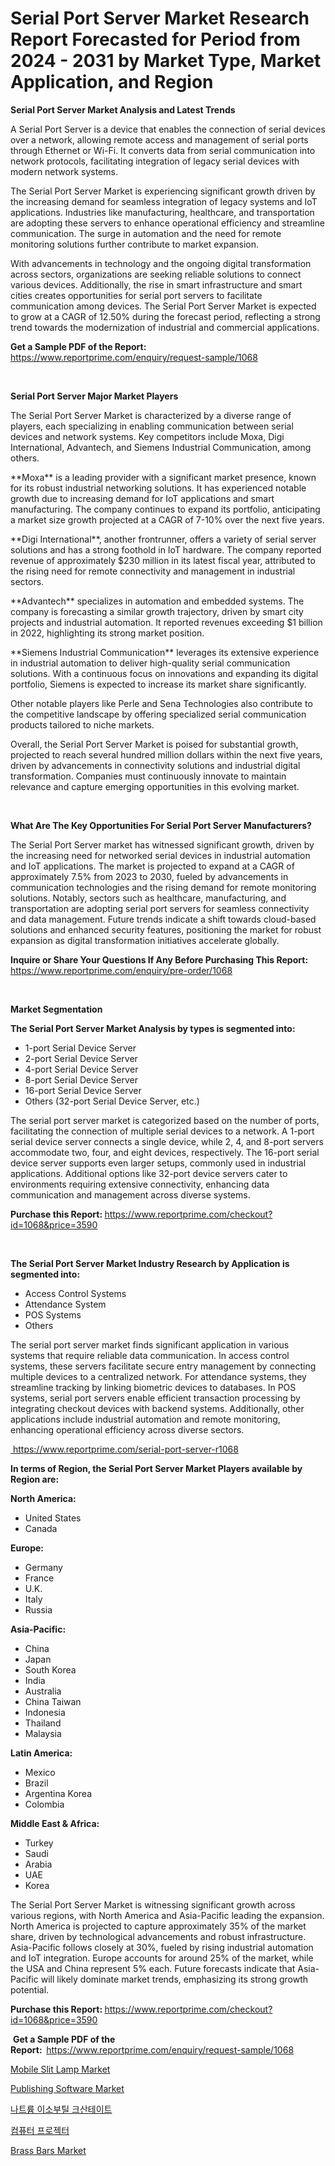 <p><h1>Serial Port Server Market Research Report Forecasted for Period from 2024 -  2031 by Market Type, Market Application, and Region</h1></p><p><strong>Serial Port Server Market Analysis and Latest Trends</strong></p>
<p><p>A Serial Port Server is a device that enables the connection of serial devices over a network, allowing remote access and management of serial ports through Ethernet or Wi-Fi. It converts data from serial communication into network protocols, facilitating integration of legacy serial devices with modern network systems.</p><p>The Serial Port Server Market is experiencing significant growth driven by the increasing demand for seamless integration of legacy systems and IoT applications. Industries like manufacturing, healthcare, and transportation are adopting these servers to enhance operational efficiency and streamline communication. The surge in automation and the need for remote monitoring solutions further contribute to market expansion. </p><p>With advancements in technology and the ongoing digital transformation across sectors, organizations are seeking reliable solutions to connect various devices. Additionally, the rise in smart infrastructure and smart cities creates opportunities for serial port servers to facilitate communication among devices. The Serial Port Server Market is expected to grow at a CAGR of 12.50% during the forecast period, reflecting a strong trend towards the modernization of industrial and commercial applications.</p></p>
<p><strong>Get a Sample PDF of the Report:&nbsp;</strong> <a href="https://www.reportprime.com/enquiry/request-sample/1068">https://www.reportprime.com/enquiry/request-sample/1068</a></p>
<p>&nbsp;</p>
<p><strong>Serial Port Server Major Market Players</strong></p>
<p><p>The Serial Port Server Market is characterized by a diverse range of players, each specializing in enabling communication between serial devices and network systems. Key competitors include Moxa, Digi International, Advantech, and Siemens Industrial Communication, among others.</p><p>**Moxa** is a leading provider with a significant market presence, known for its robust industrial networking solutions. It has experienced notable growth due to increasing demand for IoT applications and smart manufacturing. The company continues to expand its portfolio, anticipating a market size growth projected at a CAGR of 7-10% over the next five years.</p><p>**Digi International**, another frontrunner, offers a variety of serial server solutions and has a strong foothold in IoT hardware. The company reported revenue of approximately $230 million in its latest fiscal year, attributed to the rising need for remote connectivity and management in industrial sectors.</p><p>**Advantech** specializes in automation and embedded systems. The company is forecasting a similar growth trajectory, driven by smart city projects and industrial automation. It reported revenues exceeding $1 billion in 2022, highlighting its strong market position.</p><p>**Siemens Industrial Communication** leverages its extensive experience in industrial automation to deliver high-quality serial communication solutions. With a continuous focus on innovations and expanding its digital portfolio, Siemens is expected to increase its market share significantly.</p><p>Other notable players like Perle and Sena Technologies also contribute to the competitive landscape by offering specialized serial communication products tailored to niche markets.</p><p>Overall, the Serial Port Server Market is poised for substantial growth, projected to reach several hundred million dollars within the next five years, driven by advancements in connectivity solutions and industrial digital transformation. Companies must continuously innovate to maintain relevance and capture emerging opportunities in this evolving market.</p></p>
<p>&nbsp;</p>
<p><strong>What Are The Key Opportunities For Serial Port Server Manufacturers?</strong></p>
<p><p>The Serial Port Server market has witnessed significant growth, driven by the increasing need for networked serial devices in industrial automation and IoT applications. The market is projected to expand at a CAGR of approximately 7.5% from 2023 to 2030, fueled by advancements in communication technologies and the rising demand for remote monitoring solutions. Notably, sectors such as healthcare, manufacturing, and transportation are adopting serial port servers for seamless connectivity and data management. Future trends indicate a shift towards cloud-based solutions and enhanced security features, positioning the market for robust expansion as digital transformation initiatives accelerate globally.</p></p>
<p><strong>Inquire or Share Your Questions If Any Before Purchasing This Report:</strong> <a href="https://www.reportprime.com/enquiry/pre-order/1068">https://www.reportprime.com/enquiry/pre-order/1068</a></p>
<p>&nbsp;</p>
<p><strong>Market Segmentation</strong></p>
<p><strong>The Serial Port Server Market Analysis by types is segmented into:</strong></p>
<p><ul><li>1-port Serial Device Server</li><li>2-port Serial Device Server</li><li>4-port Serial Device Server</li><li>8-port Serial Device Server</li><li>16-port Serial Device Server</li><li>Others (32-port Serial Device Server, etc.)</li></ul></p>
<p><p>The serial port server market is categorized based on the number of ports, facilitating the connection of multiple serial devices to a network. A 1-port serial device server connects a single device, while 2, 4, and 8-port servers accommodate two, four, and eight devices, respectively. The 16-port serial device server supports even larger setups, commonly used in industrial applications. Additional options like 32-port device servers cater to environments requiring extensive connectivity, enhancing data communication and management across diverse systems.</p></p>
<p><strong>Purchase this Report:&nbsp;</strong><a href="https://www.reportprime.com/checkout?id=1068&price=3590">https://www.reportprime.com/checkout?id=1068&price=3590</a></p>
<p>&nbsp;</p>
<p><strong>The Serial Port Server Market Industry Research by Application is segmented into:</strong></p>
<p><ul><li>Access Control Systems</li><li>Attendance System</li><li>POS Systems</li><li>Others</li></ul></p>
<p><p>The serial port server market finds significant application in various systems that require reliable data communication. In access control systems, these servers facilitate secure entry management by connecting multiple devices to a centralized network. For attendance systems, they streamline tracking by linking biometric devices to databases. In POS systems, serial port servers enable efficient transaction processing by integrating checkout devices with backend systems. Additionally, other applications include industrial automation and remote monitoring, enhancing operational efficiency across diverse sectors.</p></p>
<p><a href="https://www.reportprime.com/serial-port-server-r1068">&nbsp;https://www.reportprime.com/serial-port-server-r1068</a></p>
<p><strong>In terms of Region, the Serial Port Server Market Players available by Region are:</strong></p>
<p>
    <p> <strong> North America: </strong>
        <ul>
            <li>United States</li>
            <li>Canada</li>
        </ul>
        </p> 
    <p> <strong> Europe: </strong>
        <ul>
            <li>Germany</li>
            <li>France</li>
            <li>U.K.</li>
            <li>Italy</li>
            <li>Russia</li>
        </ul>
        </p> 
    <p> <strong> Asia-Pacific: </strong>
        <ul>
            <li>China</li>
            <li>Japan</li>
            <li>South Korea</li>
            <li>India</li>
            <li>Australia</li>
            <li>China Taiwan</li>
            <li>Indonesia</li>
            <li>Thailand</li>
            <li>Malaysia</li>
        </ul>
        </p> 
    <p> <strong> Latin America: </strong>
        <ul>
            <li>Mexico</li>
            <li>Brazil</li>
            <li>Argentina Korea</li>
            <li>Colombia</li>
        </ul>
        </p> 
    <p> <strong> Middle East & Africa: </strong>
        <ul>
            <li>Turkey</li>
            <li>Saudi</li>
            <li>Arabia</li>
            <li>UAE</li>
            <li>Korea</li>
        </ul>
    </p>
    </p>
<p><p>The Serial Port Server Market is witnessing significant growth across various regions, with North America and Asia-Pacific leading the expansion. North America is projected to capture approximately 35% of the market share, driven by technological advancements and robust infrastructure. Asia-Pacific follows closely at 30%, fueled by rising industrial automation and IoT integration. Europe accounts for around 25% of the market, while the USA and China represent 5% each. Future forecasts indicate that Asia-Pacific will likely dominate market trends, emphasizing its strong growth potential.</p></p>
<p><strong>Purchase this Report: </strong><a href="https://www.reportprime.com/checkout?id=1068&price=3590">https://www.reportprime.com/checkout?id=1068&price=3590</a></p>
<p>&nbsp;<strong>Get a Sample PDF of the Report:&nbsp;&nbsp;</strong><a href="https://www.reportprime.com/enquiry/request-sample/1068">https://www.reportprime.com/enquiry/request-sample/1068</a></p>
<p><strong></strong></p>
<p><p><a href="https://github.com/ashepherd82/Market-Research-Report-List-6/blob/main/mobile-slit-lamp-market.md">Mobile Slit Lamp Market</a></p><p><a href="https://medium.com/@dan.murray5879/global-publishing-software-industry-analysis-share-growth-trends-and-forecast-2024-to-2031-47d9fab521a6">Publishing Software Market</a></p><p><a href="https://medium.com/@artyompoq5m4/%EC%86%8C%EB%93%90-%EC%9D%B4%EC%86%8C%EB%B6%80%ED%8B%B8-%EC%9E%94%ED%85%8C%EC%9D%B4%ED%8A%B8-%EC%8B%9C%EC%9E%A5%EC%9D%80-%EC%96%B4%EB%96%BB%EA%B2%8C-%EB%B0%9C%EC%A0%84%ED%95%A0-%EA%B2%83%EC%9D%B8%EA%B0%80-2024%EB%85%84%EB%B6%80%ED%84%B0-2031%EB%85%84%EA%B9%8C%EC%A7%80%EC%9D%98-%EC%A3%BC%EC%9A%94-%EC%8B%9C%EC%9E%A5-%EB%8F%99%ED%96%A5-%EB%B0%8F-%EC%A7%80%EC%97%AD-%EC%97%AD%ED%95%99-fdc25bc0c18b">나트륨 이소부틸 크산테이트</a></p><p><a href="https://medium.com/@artyompoq5m4/%EC%BB%B4%ED%93%A8%ED%84%B0-%ED%94%84%EB%A1%9C%EC%A0%9D%ED%84%B0-%EC%8B%9C%EC%9E%A5-%EC%A0%84%EB%A7%9D-%EB%B0%8F-%EC%8B%9C%EC%9E%A5-%EC%A0%90%EC%9C%A0%EC%9C%A8-%EB%B6%84%EC%84%9D-%EC%84%B1%EC%9E%A5-%EB%8F%99%ED%96%A5-%EB%B0%8F-%EC%8B%9C%EC%9E%A5-%EC%98%88%EC%B8%A1-2024-2031-63309b4063f7">컴퓨터 프로젝터</a></p><p><a href="https://www.linkedin.com/pulse/brass-bars-market-analysis-report-global-insights-h5pue?trackingId=XfmQk%2FKhRo2IWKDvoLpe4g%3D%3D">Brass Bars Market</a></p></p>